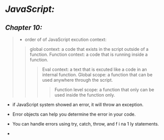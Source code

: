 # _JavaScript:_
## ***Chapter 10:***
>- order of of JavaScript excution context:
>> global context: a code that exists in the script outside of a function.
>> Function context: a code that is running inside a function.
>>> Eval context: a text that is excuted like a code in an internal function.
>>> Global scope: a function that can be used anywhere through the script.
>>>> Function level scope: a function that only can be used inside the function only.
- if JavaScript system showed an error, it will throw an exception.
+ Error objects can help you determine the error in your code.
* You can handle errors using try, catch, throw, and f i na 1 ly statements. 
- 
